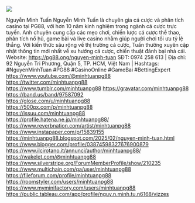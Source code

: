 ![](https://g0v.hackmd.io/_uploads/Sk_gI3rKkg.jpg)

Nguyễn Minh Tuấn
Nguyễn Minh Tuấn là chuyên gia cá cược và phân tích casino tại PG88, với hơn 10 năm kinh nghiệm trong ngành cá cược trực tuyến. Anh chuyên cung cấp các mẹo chơi, chiến lược cá cược thể thao, phân tích nổ hũ, game bài và live casino nhằm giúp người chơi tối ưu tỷ lệ thắng. Với kiến thức sâu rộng về thị trường cá cược, Tuấn thường xuyên cập nhật thông tin mới nhất về xu hướng cá cược, chiến thuật đánh bại nhà cái. 
Website: https://pg88.ong/nguyen-minh-tuan
SĐT: 0974 258 613 | Địa chỉ: 92 Nguyễn Tri Phương, Quận 5, TP. HCM, Việt Nam | Hashtags: #NguyenMinhTuan #PG88 #CasinoOnline #GameBai #BettingExpert
https://www.youtube.com/@minhtuanpg88	
https://twitter.com/minhtuanpg88	
https://www.tumblr.com/minhtuanpg88	
https://gravatar.com/minhtuanpg88	
https://band.us/band/97587092	
https://glose.com/u/minhtuanpg88	
https://500px.com/p/minhtuanpg88	
https://issuu.com/minhtuanpg88	
https://profile.hatena.ne.jp/minhtuanpg88/	
https://www.reverbnation.com/artist/minhtuanpg88	
https://www.instapaper.com/p/15839155	
https://minhtuanpg88.blogspot.com/2025/02/nguyen-minh-tuan.html	
https://www.blogger.com/profile/03874598327676900879	
https://www.ilcirotano.it/annunci/author/minhtuanpg88/	
https://wakelet.com/@minhtuanpg88	
https://www.silverstripe.org/ForumMemberProfile/show/210235	
https://www.multichain.com/qa/user/minhtuanpg88	
https://fileforum.com/profile/minhtuanpg88	
https://roomstyler.com/users/minhtuanpg88	
https://www.myminifactory.com/users/minhtuanpg88	
https://public.tableau.com/app/profile/nguy.n.minh.tu.n6168/vizzes	